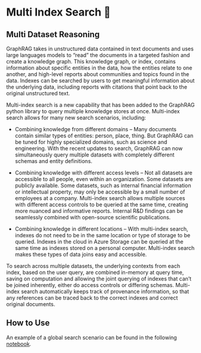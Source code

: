 # Multi Index Search 🔎

## Multi Dataset Reasoning

GraphRAG takes in unstructured data contained in text documents and uses large languages models to “read” the documents in a targeted fashion and create a knowledge graph. This knowledge graph, or index, contains information about specific entities in the data, how the entities relate to one another, and high-level reports about communities and topics found in the data. Indexes can be searched by users to get meaningful information about the underlying data, including reports with citations that point back to the original unstructured text. 

Multi-index search is a new capability that has been added to the GraphRAG python library to query multiple knowledge stores at once. Multi-index search allows for many new search scenarios, including: 

- Combining knowledge from different domains – Many documents contain similar types of entities: person, place, thing. But GraphRAG can be tuned for highly specialized domains, such as science and engineering. With the recent updates to search, GraphRAG can now simultaneously query multiple datasets with completely different schemas and entity definitions.

- Combining knowledge with different access levels – Not all datasets are accessible to all people, even within an organization. Some datasets are publicly available. Some datasets, such as internal financial information or intellectual property, may only be accessible by a small number of employees at a company. Multi-index search allows multiple sources with different access controls to be queried at the same time, creating more nuanced and informative reports. Internal R&D findings can be seamlessly combined with open-source scientific publications. 

- Combining knowledge in different locations – With multi-index search, indexes do not need to be in the same location or type of storage to be queried. Indexes in the cloud in Azure Storage can be queried at the same time as indexes stored on a personal computer. Multi-index search makes these types of data joins easy and accessible. 

To search across multiple datasets, the underlying contexts from each index, based on the user query, are combined in-memory at query time, saving on computation and allowing the joint querying of indexes that can’t be joined inherently, either do access controls or differing schemas. Multi-index search automatically keeps track of provenance information, so that any references can be traced back to the correct indexes and correct original documents. 


## How to Use

An example of a global search scenario can be found in the following [notebook](../examples_notebooks/multi_index_search.ipynb).